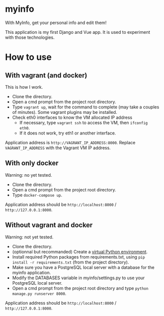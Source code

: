 # myinfo
With MyInfo, get your personal info and edit them!

This application is my first Django and Vue app. It is used to experiment with those technologies.

# How to use

## With vagrant (and docker)

This is how I work.

- Clone the directory.
- Open a cmd prompt from the project root directory.
- Type `vagrant up`, wait for the command to complete (may take a couples of minutes). Some vagrant plugins may be installed.
- Check eth0 interfaces to know the VM allocated IP address 
  - If necessary, type `vagrant ssh` to access the VM, then `ifconfig eth0`.
  - If it does not work, try eth1 or another interface.

Application address is `http://VAGRANT_IP_ADDRESS:8000`. Replace `VAGRANT_IP_ADDRESS` with the Vagrant VM IP address.

## With only docker

Warning: no yet tested.

- Clone the directory.
- Open a cmd prompt from the project root directory.
- Type `docker-compose up`.

Application address should be `http://localhost:8000` / `http://127.0.0.1:8000`.

## Without vagrant and docker

Warning: not yet tested.

- Clone the directory.
- (optionnal but recommanded) Create a [virtual Python environment](https://docs.python.org/3/tutorial/venv.html).
- Install required Python packages from requirements.txt, using `pip install -r requirements.txt` (from the project directory).
- Make sure you have a PostgreSQL local server with a database for the myinfo application.
- Modify the DATABASES variable in myinfo/settings.py to use your PostgreSQL local server.
- Open a cmd prompt from the project root directory and type `python manage.py runserver 8000`.

Application address should be `http://localhost:8000` / `http://127.0.0.1:8000`.
